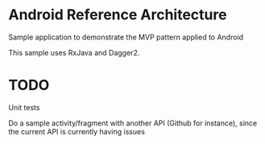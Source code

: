 # Android Reference Architecture

Sample application to demonstrate the MVP pattern applied to Android

This sample uses RxJava and Dagger2.

# TODO

Unit tests 

Do a sample activity/fragment with another API (Github for instance), since the current API is currently having issues
